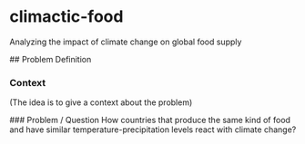 # climactic-food
Analyzing the impact of climate change on global food supply

## Problem Definition

### Context

(The idea is to give a context about the problem)

### Problem / Question
How countries that produce the same kind of food and have similar temperature-precipitation levels react with climate change?
